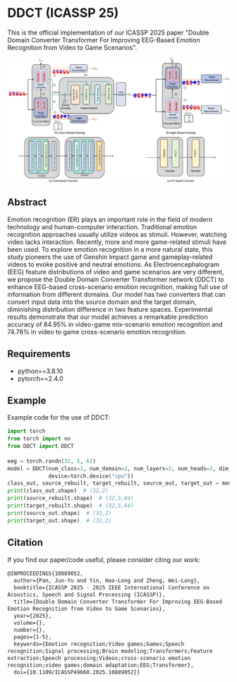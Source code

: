 # DDCT (ICASSP 25)
This is the official implementation of our ICASSP 2025 paper "Double Domain Converter Transformer For Improving EEG-Based Emotion Recognition from Video to Game Scenarios".

![model](model.png)

## Abstract
Emotion recognition (ER) plays an important role in the field of modern technology and human-computer interaction. Traditional emotion recognition approaches usually utilize videos as stimuli. However, watching video lacks interaction. Recently, more and more game-related stimuli have been used. To explore emotion recognition in a more natural state, this study pioneers the use of Genshin Impact game and gameplay-related videos to evoke positive and neutral emotions. As 
Electroencephalogram (EEG) feature distributions of video and game scenarios are very different, we propose the Double Domain Converter Transformer network (DDCT) to enhance EEG-based cross-scenario emotion recognition, making full use of information from different domains. Our model has two converters that can convert input data into the source domain and the target domain, diminishing distribution difference in two feature spaces. Experimental results demonstrate that our model achieves a remarkable prediction accuracy of 84.95\% in video-game mix-scenario emotion recognition and 74.76\% in video to game cross-scenario emotion recognition.

## Requirements
* python==3.8.10
* pytorch==2.4.0

## Example
Example code for the use of DDCT:
```python
import torch
from torch import nn
from DDCT import DDCT

eeg = torch.randn(32, 5, 62)
model = DDCT(num_class=2, num_domain=2, num_layers=2, num_heads=2, dim_feedforward=512, convert_type='mlp',
             device=torch.device("cpu"))
class_out, source_rebuilt, target_rebuilt, source_out, target_out = model(eeg, 0)
print(class_out.shape)  # (32,2)
print(source_rebuilt.shape)  # (32,5,64)
print(target_rebuilt.shape)  # (32,5,64)
print(source_out.shape)  # (32,2)
print(target_out.shape)  # (32,2)
```
## Citation
If you find our paper/code useful, please consider citing our work:
```
@INPROCEEDINGS{10889052,
  author={Pan, Jun-Yu and Yin, Hao-Long and Zheng, Wei-Long},
  booktitle={ICASSP 2025 - 2025 IEEE International Conference on Acoustics, Speech and Signal Processing (ICASSP)}, 
  title={Double Domain Converter Transformer For Improving EEG-Based Emotion Recognition from Video to Game Scenarios}, 
  year={2025},
  volume={},
  number={},
  pages={1-5},
  keywords={Emotion recognition;Video games;Games;Speech recognition;Signal processing;Brain modeling;Transformers;Feature extraction;Speech processing;Videos;cross-scenario emotion recognition;video games;domain adaptation;EEG;Transformer},
  doi={10.1109/ICASSP49660.2025.10889052}}

```
